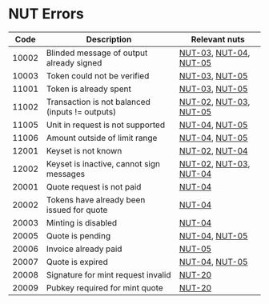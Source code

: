 # NUT Errors

| Code  | Description                                     | Relevant nuts                            |
| ----- | ----------------------------------------------- | ---------------------------------------- |
| 10002 | Blinded message of output already signed        | [NUT-03][03], [NUT-04][04], [NUT-05][05] |
| 10003 | Token could not be verified                     | [NUT-03][03], [NUT-05][05]               |
| 11001 | Token is already spent                          | [NUT-03][03], [NUT-05][05]               |
| 11002 | Transaction is not balanced (inputs != outputs) | [NUT-02][02], [NUT-03][03], [NUT-05][05] |
| 11005 | Unit in request is not supported                | [NUT-04][04], [NUT-05][05]               |
| 11006 | Amount outside of limit range                   | [NUT-04][04], [NUT-05][05]               |
| 12001 | Keyset is not known                             | [NUT-02][02], [NUT-04][04]               |
| 12002 | Keyset is inactive, cannot sign messages        | [NUT-02][02], [NUT-03][03], [NUT-04][04] |
| 20001 | Quote request is not paid                       | [NUT-04][04]                             |
| 20002 | Tokens have already been issued for quote       | [NUT-04][04]                             |
| 20003 | Minting is disabled                             | [NUT-04][04]                             |
| 20005 | Quote is pending                                | [NUT-04][04], [NUT-05][05]               |
| 20006 | Invoice already paid                            | [NUT-05][05]                             |
| 20007 | Quote is expired                                | [NUT-04][04], [NUT-05][05]               |
| 20008 | Signature for mint request invalid              | [NUT-20][20]                             |
| 20009 | Pubkey required for mint quote                  | [NUT-20][20]                             |

[00]: 00.md
[01]: 01.md
[02]: 02.md
[03]: 03.md
[04]: 04.md
[05]: 05.md
[06]: 06.md
[07]: 07.md
[08]: 08.md
[09]: 09.md
[10]: 10.md
[11]: 11.md
[12]: 12.md
[20]: 20.md
